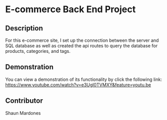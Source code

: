 # E-commerce Back End Project

## Description
For this e-commerce site, I set up the connection between the server and SQL database as well as created the api routes to query the database for products, categories, and tags. 

## Demonstration
You can view a demonstration of its functionality by click the following link: https://www.youtube.com/watch?v=e3Ugl0TVMXY&feature=youtu.be

## Contributor
Shaun Mardones
